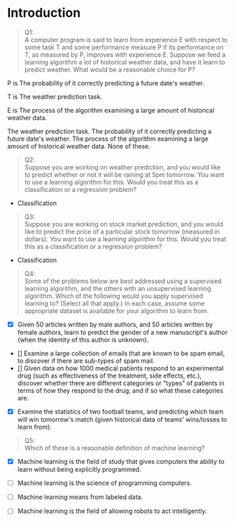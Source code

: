 # Introduction
> Q1:<br>A computer program is said to learn from experience E with respect to some task T and some performance measure P if its performance on T, as measured by P, improves with experience E. Suppose we feed a learning algorithm a lot of historical weather data, and have it learn to predict weather. What would be a reasonable choice for P?

P is The probability of it correctly predicting a future date's weather.

T is The weather prediction task.

E is The process of the algorithm examining a large amount of historical weather data.

The weather prediction task.
The probability of it correctly predicting a future date's weather.
The process of the algorithm examining a large amount of historical weather data.
None of these.

>Q2:<br>
Suppose you are working on weather prediction, and you would
like to predict whether or not it will be raining at 5pm
tomorrow. You want to use a learning algorithm for this.
Would you treat this as a classification or a regression problem?

- Classification

>Q3:<br>
Suppose you are working on stock market prediction, and you
would like to predict the price of a particular stock tomorrow
(measured in dollars). You want to use a learning algorithm for this.
Would you treat this as a classification or a regression problem?

- Classification

>Q4:<br>
Some of the problems below are best addressed using a supervised learning algorithm, and the others with an unsupervised learning algorithm. Which of the following would you apply supervised learning to? (Select all that apply.) In each case, assume some appropriate dataset is available for your algorithm to learn from.

- [x] Given 50 articles written by male authors, and 50 articles written by female authors, learn to predict the gender of a new manuscript's author (when the identity of this author is unknown).
- [] Examine a large collection of emails that are known to be spam email, to discover if there are sub-types of spam mail.
- [] Given data on how 1000 medical patients respond to an experimental drug (such as effectiveness of the treatment, side effects, etc.), discover whether there are different categories or "types" of patients in terms of how they respond to the drug, and if so what these categories are.
- [x] Examine the statistics of two football teams, and predicting which team will win tomorrow's match (given historical data of teams' wins/losses to learn from).

>Q5:<br>
Which of these is a reasonable definition of machine learning?

- [x] Machine learning is the field of study that gives computers the ability to learn without being explicitly programmed.
- [ ] Machine learning is the science of programming computers.
- [ ] Machine learning means from labeled data.
- [ ] Machine learning is the field of allowing robots to act intelligently.



